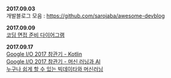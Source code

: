 **2017.09.03**  
개발블로그 모음 : https://github.com/sarojaba/awesome-devblog

**2017.09.09**  
[코딩 면접 준비 다이어그램](http://www.insightbook.co.kr/12211)

**2017.09.17**   
[Google I/O 2017 참관기 - Kotlin](http://d2.naver.com/helloworld/7543578)  
[Google I/O 2017 참관기 - 머신 러닝과 AI](http://d2.naver.com/helloworld/6908639)  
[누구나 쉽게 할 수 있는 빅데이타와 머신러닝](https://www.slideshare.net/Byungwook/ss-79709096)
